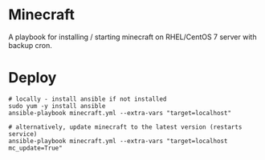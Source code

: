 # Minecraft
A playbook for installing / starting minecraft on RHEL/CentOS 7 server with backup cron.

# Deploy
```
# locally - install ansible if not installed
sudo yum -y install ansible
ansible-playbook minecraft.yml --extra-vars "target=localhost"

# alternatively, update minecraft to the latest version (restarts service)
ansible-playbook minecraft.yml --extra-vars "target=localhost mc_update=True"
```
